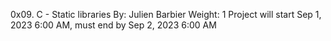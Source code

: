 0x09. C - Static libraries
 By: Julien Barbier
 Weight: 1
 Project will start Sep 1, 2023 6:00 AM, must end by Sep 2, 2023 6:00 AM
